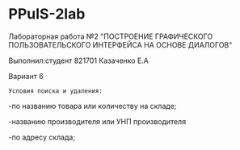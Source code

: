 # PPuIS-2lab

Лабораторная работа №2 "ПОСТРОЕНИЕ ГРАФИЧЕСКОГО ПОЛЬЗОВАТЕЛЬСКОГО ИНТЕРФЕЙСА НА ОСНОВЕ ДИАЛОГОВ"

Выполнил:студент 821701 Казаченко Е.А

Вариант 6


	Условия поиска и удаления:

-по названию товара или количеству на складе;

-названию производителя или УНП производителя

-по адресу склада;
